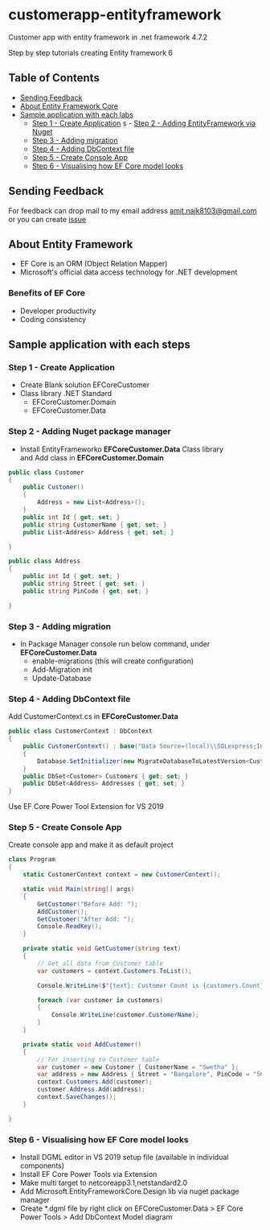 # customerapp-entityframework
 Customer app with entity framework in .net framework 4.7.2

Step by step tutorials creating Entity framework 6

## Table of Contents

- [Sending Feedback](#sending-feedback)
- [About Entity Framework Core](#about-entity-framework-core)
- [Sample application with each labs](#sample-application-with-each-steps)
    - [Step 1 - Create Application](#step-1---create-application)
s       - [Step 2 - Adding EntityFramework via Nuget ](#step-2---adding-nuget-package-manager)
    - [Step 3 - Adding migration](#step-3---adding-migration)
    - [Step 4 - Adding DbContext file](#step-4---adding-dbcontext-file)
    - [Step 5 - Create Console App](#step-5---create-console-app)
    - [Step 6 - Visualising how EF Core model looks](#step-6---visualising-how-ef-core-model-looks)
   
     
## Sending Feedback

For feedback can drop mail to my email address amit.naik8103@gmail.com or you can create [issue](https://github.com/Amitpnk/angular-application/issues/new)

## About Entity Framework 

* EF Core is an ORM (Object Relation Mapper)
* Microsoft's official data access technology for .NET development

### Benefits of EF Core
 * Developer productivity
 * Coding consistency

## Sample application with each steps

### Step 1 - Create Application

* Create Blank solution EFCoreCustomer
* Class library .NET Standard
    * EFCoreCustomer.Domain
    * EFCoreCustomer.Data 

### Step 2 - Adding Nuget package manager

* Install EntityFrameworko <b>EFCoreCustomer.Data</b> Class library <br/>
and Add class in <b>EFCoreCustomer.Domain</b>

```C#
public class Customer
{
    public Customer()
    {
        Address = new List<Address>();
    }
    public int Id { get; set; }
    public string CustomerName { get; set; }
    public List<Address> Address { get; set; }

}

public class Address
{
    public int Id { get; set; }
    public string Street { get; set; }
    public string PinCode { get; set; }

}
```

### Step 3 - Adding migration
 
* In Package Manager console run below command, under <b>EFCoreCustomer.Data</b>
    * enable-migrations (this will create configuration)
    * Add-Migration init
    * Update-Database

### Step 4 - Adding DbContext file
 
Add CustomerContext.cs in <b>EFCoreCustomer.Data</b>

```C#
public class CustomerContext : DbContext
{
    public CustomerContext() : base("Data Source=(local)\\SQLexpress;Initial Catalog=CustomerEFCORE;Integrated Security=True")
    {
        Database.SetInitializer(new MigrateDatabaseToLatestVersion<CustomerContext, Configuration>());
    }
    public DbSet<Customer> Customers { get; set; }
    public DbSet<Address> Addresses { get; set; }
}
```

Use EF Core Power Tool Extension for VS 2019

### Step 5 - Create Console App 

Create console app and make it as default project

```C#
class Program
{
    static CustomerContext context = new CustomerContext();

    static void Main(string[] args)
    {
        GetCustomer("Before Add: ");
        AddCustomer();
        GetCustomer("After Add: ");
        Console.ReadKey();
    }

    private static void GetCustomer(string text)
    {
        // Get all data from Customer table
        var customers = context.Customers.ToList();

        Console.WriteLine($"{text}: Customer Count is {customers.Count}");

        foreach (var customer in customers)
        {
            Console.WriteLine(customer.CustomerName);
        }
    }

    private static void AddCustomer()
    {
        // For inserting to Customer table
        var customer = new Customer { CustomerName = "Swetha" };
        var address = new Address { Street = "Bangalore", PinCode = "560091" };
        context.Customers.Add(customer);
        customer.Address.Add(address);
        context.SaveChanges();
    }

}

```
   
### Step 6 - Visualising how EF Core model looks

* Install DGML editor in VS 2019 setup file (available in individual components)
* Install EF Core Power Tools via Extension
* Make multi target to netcoreapp3.1,netstandard2.0
* Add Microsoft.EntityFrameworkCore.Design lib via nuget package manager
* Create *.dgml file by right click on EFCoreCustomer.Data > EF Core Power Tools > Add DbContext Model diagram
 
